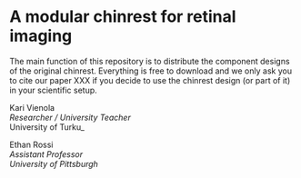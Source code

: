 # A modular chinrest for retinal imaging

The main function of this repository is to distribute the component designs of the original chinrest. Everything is free to download and we only ask you to cite our paper XXX if you decide to use the chinrest design (or part of it) in your scientific setup.

Kari Vienola  
_Researcher / University Teacher_  
University of Turku_

Ethan Rossi  
_Assistant Professor  
University of Pittsburgh_
